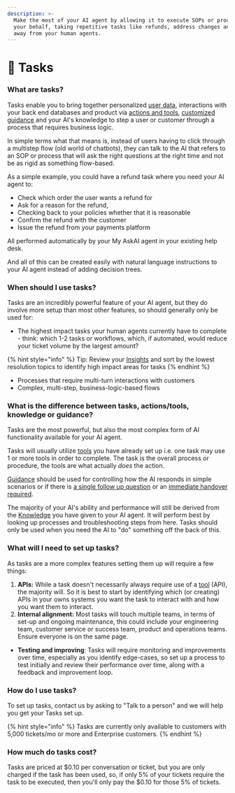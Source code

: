 ```yaml
---
description: >-
  Make the most of your AI agent by allowing it to execute SOPs or processes on
  your behalf, taking repetitive tasks like refunds, address changes and more
  away from your human agents.
---
```


# 👷 Tasks

### What are tasks?

Tasks enable you to bring together personalized [user data](../user-data-api/), interactions with your back end databases and product via [actions and tools](../ai-actions-tools.md), [customized guidance](../improve/guidance.md) and your AI's knowledge to step a user or customer through a process that requires business logic.

In simple terms what that means is, instead of users having to click through a multistep flow (old world of chatbots), they can talk to the AI that refers to an SOP or process that will ask the right questions at the right time and not be as rigid as something flow-based.

As a simple example, you could have a refund task where you need your AI agent to:

* Check which order the user wants a refund for
* Ask for a reason for the refund,&#x20;
* Checking back to your policies whether that it is reasonable
* Confirm the refund with the customer&#x20;
* Issue the refund from your payments platform

All performed automatically by your My AskAI agent in your existing help desk.

And all of this can be created easily with natural language instructions to your AI agent instead of adding decision trees.

### When should I use tasks?

Tasks are an incredibly powerful feature of your AI agent, but they do involve more setup than most other features, so should generally only be used for:

* The highest impact tasks your human agents currently have to complete - think: which 1-2 tasks or workflows, which, if automated, would reduce your ticket volume by the largest amount?

{% hint style="info" %}
Tip: Review your [Insights](../insights/) and sort by the lowest resolution topics to identify high impact areas for tasks
{% endhint %}

* Processes that require multi-turn interactions with customers&#x20;
* Complex, multi-step, business-logic-based flows&#x20;

### What is the difference between tasks, actions/tools, knowledge or guidance?

Tasks are the most powerful, but also the most complex form of AI functionality available for your AI agent.

Tasks will usually utilize [tools](../ai-actions-tools.md) you have already set up i.e. one task may use 1 or more tools in order to complete. The task is the overall process or procedure, the tools are what actually _does_ the action.

[Guidance](../improve/guidance.md) should be used for controlling how the AI responds in simple scenarios or if there is [a single follow up question](../improve/guidance.md#context-and-clarification) or an [immediate handover required](../improve/guidance.md#handover-and-escalation).&#x20;

The majority of your AI's ability and performance will still be derived from the [Knowledge](../connections/) you have given to your AI agent. It will perform best by looking up processes and troubleshooting steps from here. Tasks should only be used when you need the AI to "do" something off the back of this.

### What will I need to set up tasks?

As tasks are a more complex features setting them up will require a few things:

1. **APIs:** While a task doesn't necessarily always require use of a [tool](../ai-actions-tools.md) (API), the majority will. So it is best to start by identifying which (or creating) APIs in your owns systems you want the task to interact with and how you want them to interact.
2. **Internal alignment:** Most tasks will touch multiple teams, in terms of set-up and ongoing maintenance, this could include your engineering team, customer service or success team, product and operations teams. Ensure everyone is on the same page.

* **Testing and improving**: Tasks will require monitoring and improvements over time, especially as you identify edge-cases, so set up a process to test initially and review their performance over time, along with a feedback and improvement loop.

### How do I use tasks?

To set up tasks, contact us by asking to "Talk to a person" and we will help you get your Tasks set up.

{% hint style="info" %}
Tasks are currently only available to customers with 5,000 tickets/mo or more and Enterprise customers.
{% endhint %}

### How much do tasks cost?

Tasks are priced at $0.10 per conversation or ticket, but you are only charged if the task has been used, so, if only 5% of your tickets require the task to be executed, then you'll only pay the $0.10 for those 5% of tickets.

